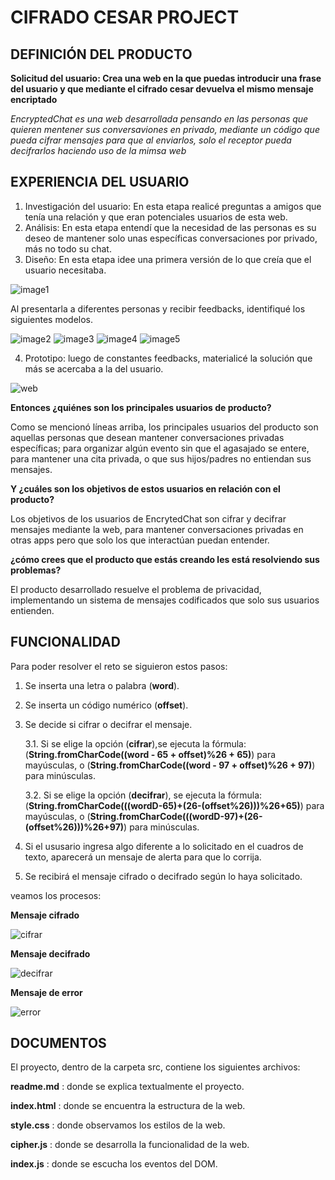 
# CIFRADO CESAR PROJECT

## DEFINICIÓN DEL PRODUCTO

**Solicitud del usuario: Crea una web en la que puedas introducir una frase del usuario y que mediante el cifrado cesar devuelva el mismo mensaje encriptado**

*EncryptedChat es una web desarrollada pensando en las personas que quieren mentener sus conversaviones en privado, mediante un código que pueda cifrar mensajes para que al enviarlos, solo el receptor pueda decifrarlos haciendo uso de la mimsa web*

## EXPERIENCIA DEL USUARIO

1. Investigación del usuario: En esta etapa realicé preguntas a amigos que tenía una relación y que eran potenciales usuarios de esta web. 
2. Análisis: En esta etapa entendí que la necesidad de las personas es su deseo de mantener solo unas específicas conversaciones por privado, más no todo su chat.
3. Diseño: En esta etapa idee una primera versión de lo que creía que el usuario necesitaba.

![image1](assets/image/image1.png)

Al presentarla a diferentes personas y recibir feedbacks, identifiqué los siguientes modelos.

![image2](assets/image/image2.png) 
![image3](assets/image/image3.png) 
![image4](assets/image/image4.png)
![image5](assets/image/image5.png) 

4. Prototipo: luego de constantes feedbacks, materialicé la solución que más se acercaba a la del usuario.

![web](assets/image/web.png)


**Entonces ¿quiénes son los principales usuarios de producto?** 

Como se mencionó líneas arriba, los principales usuarios del producto son aquellas personas que desean mantener conversaciones privadas específicas; para organizar algún evento sin que el agasajado se entere, para mantener una cita privada, o que sus hijos/padres no entiendan sus mensajes.

**Y ¿cuáles son los objetivos de estos usuarios en relación con el producto?**

Los objetivos de los usuarios de EncrytedChat son cifrar y decifrar mensajes mediante la web, para mantener conversaciones privadas en otras apps pero que solo los que interactúan puedan entender.

**¿cómo crees que el producto que estás creando les está resolviendo sus problemas?**

El producto desarrollado resuelve el problema de privacidad, implementando un sistema de mensajes codificados que solo sus usuarios entienden.

## FUNCIONALIDAD 

Para poder resolver el reto se siguieron estos pasos:
 
1. Se inserta una letra o palabra (**word**). 
2. Se inserta un código numérico (**offset**).
3. Se decide si cifrar o decifrar el mensaje.

   3.1. Si se elige la opción (**cifrar**),se ejecuta la fórmula:
   (**String.fromCharCode((word - 65 + offset)%26 + 65)**) para mayúsculas,
   o (**String.fromCharCode((word - 97 + offset)%26 + 97)**) para minúsculas.

   3.2. Si se elige la opción (**decifrar**), se ejecuta la fórmula:
   (**String.fromCharCode(((wordD-65)+(26-(offset%26)))%26+65)**) para mayúsculas,
   o (**String.fromCharCode(((wordD-97)+(26-(offset%26)))%26+97)**) para minúsculas.

4. Si el ususario ingresa algo diferente a lo solicitado en el cuadros de texto,
   aparecerá un mensaje de alerta para que lo corrija.
5. Se recibirá el mensaje cifrado o decifrado según lo haya solicitado.

veamos los procesos: 

**Mensaje cifrado**

![cifrar](assets/image/cifrar.png)

**Mensaje decifrado**

![decifrar](assets/image/decifrar.png)

**Mensaje de error** 

![error](assets/image/error.png)

## DOCUMENTOS

El proyecto, dentro de la carpeta src, contiene los siguientes archivos:

**readme.md** : donde se explica textualmente el proyecto.

**index.html** : donde se encuentra la estructura de la web.

**style.css** : donde observamos los estilos de la web.

**cipher.js** : donde se desarrolla la funcionalidad de la web.

**index.js** : donde se escucha los eventos del DOM.